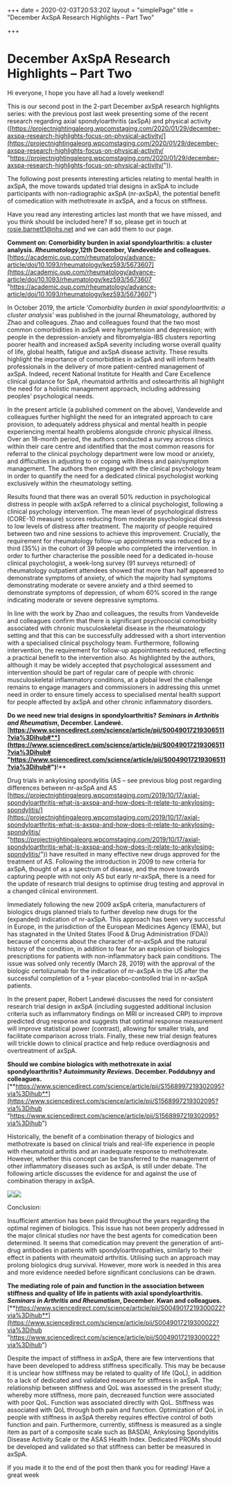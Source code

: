 +++
date = 2020-02-03T20:53:20Z
layout = "simplePage"
title = "December AxSpA Research Highlights – Part Two"

+++
# December AxSpA Research Highlights – Part Two

Hi everyone, I hope you have all had a lovely weekend!

This is our second post in the 2-part December axSpA research highlights series: with the previous post last week presenting some of the recent research regarding axial spondyloarthritis (axSpA) and physical activity ([https://projectnightingaleorg.wpcomstaging.com/2020/01/29/december-axspa-research-highlights-focus-on-physical-activity/](https://projectnightingaleorg.wpcomstaging.com/2020/01/29/december-axspa-research-highlights-focus-on-physical-activity/ "https://projectnightingaleorg.wpcomstaging.com/2020/01/29/december-axspa-research-highlights-focus-on-physical-activity/")).

The following post presents interesting articles relating to mental health in axSpA, the move towards updated trial designs in axSpA to include participants with non-radiographic axSpA (nr-axSpA), the potential benefit of comedication with methotrexate in axSpA, and a focus on stiffness.

Have you read any interesting articles last month that we have missed, and you think should be included here? If so, please get in touch at [rosie.barnett1@nhs.net](mailto:rosie.barnett1@nhs.net) and we can add them to our page.

**Comment on: Comorbidity burden in axial spondyloarthritis: a cluster analysis. _Rheumatology_,12th December, Vandevelde and colleagues.** [https://academic.oup.com/rheumatology/advance-article/doi/10.1093/rheumatology/kez593/5673607](https://academic.oup.com/rheumatology/advance-article/doi/10.1093/rheumatology/kez593/5673607 "https://academic.oup.com/rheumatology/advance-article/doi/10.1093/rheumatology/kez593/5673607")

In October 2019, the article ‘_Comorbidity burden in axial spondyloarthritis: a cluster analysis_’ was published in the journal Rheumatology, authored by Zhao and colleagues. Zhao and colleagues found that the two most common comorbidities in axSpA were hypertension and depression; with people in the depression-anxiety and fibromyalgia-IBS clusters reporting poorer health and increased axSpA severity including worse overall quality of life, global health, fatigue and axSpA disease activity. These results highlight the importance of comorbidities in axSpA and will inform health professionals in the delivery of more patient-centred management of axSpA. Indeed, recent National Institute for Health and Care Excellence clinical guidance for SpA, rheumatoid arthritis and osteoarthritis all highlight the need for a holistic management approach, including addressing peoples’ psychological needs.

In the present article (a published comment on the above), Vandevelde and colleagues further highlight the need for an integrated approach to care provision, to adequately address physical and mental health in people experiencing mental health problems alongside chronic physical illness. Over an 18-month period, the authors conducted a survey across clinics within their care centre and identified that the most common reasons for referral to the clinical psychology department were low mood or anxiety, and difficulties in adjusting to or coping with illness and pain/symptom management. The authors then engaged with the clinical psychology team in order to quantify the need for a dedicated clinical psychologist working exclusively within the rheumatology setting.

Results found that there was an overall 50% reduction in psychological distress in people with axSpA referred to a clinical psychologist, following a clinical psychology intervention. The mean level of psychological distress (CORE-10 measure) scores reducing from moderate psychological distress to low levels of distress after treatment. The majority of people required between two and nine sessions to achieve this improvement. Crucially, the requirement for rheumatology follow-up appointments was reduced by a third (35%) in the cohort of 39 people who completed the intervention. In order to further characterise the possible need for a dedicated in-house clinical psychologist, a week-long survey (91 surveys returned) of rheumatology outpatient attendees showed that more than half appeared to demonstrate symptoms of anxiety, of which the majority had symptoms demonstrating moderate or severe anxiety and a third seemed to demonstrate symptoms of depression, of whom 60% scored in the range indicating moderate or severe depressive symptoms.

In line with the work by Zhao and colleagues, the results from Vandevelde and colleagues confirm that there is significant psychosocial comorbidity associated with chronic musculoskeletal disease in the rheumatology setting and that this can be successfully addressed with a short intervention with a specialised clinical psychology team. Furthermore, following intervention, the requirement for follow-up appointments reduced, reflecting a practical benefit to the intervention also. As highlighted by the authors, although it may be widely accepted that psychological assessment and intervention should be part of regular care of people with chronic musculoskeletal inflammatory conditions, at a global level the challenge remains to engage managers and commissioners in addressing this unmet need in order to ensure timely access to specialised mental health support for people affected by axSpA and other chronic inflammatory disorders.

**Do we need new trial designs in spondyloarthritis? _Seminars in Arthritis and Rheumatism_, December. Landewé.** [**https://www.sciencedirect.com/science/article/pii/S0049017219306511?via%3Dihub#**](https://www.sciencedirect.com/science/article/pii/S0049017219306511?via%3Dihub# "https://www.sciencedirect.com/science/article/pii/S0049017219306511?via%3Dihub#")**!**

Drug trials in ankylosing spondylitis (AS – see previous blog post regarding differences between nr-axSpA and AS [https://projectnightingaleorg.wpcomstaging.com/2019/10/17/axial-spondyloarthritis-what-is-axspa-and-how-does-it-relate-to-ankylosing-spondylitis/](https://projectnightingaleorg.wpcomstaging.com/2019/10/17/axial-spondyloarthritis-what-is-axspa-and-how-does-it-relate-to-ankylosing-spondylitis/ "https://projectnightingaleorg.wpcomstaging.com/2019/10/17/axial-spondyloarthritis-what-is-axspa-and-how-does-it-relate-to-ankylosing-spondylitis/")) have resulted in many effective new drugs approved for the treatment of AS. Following the introduction in 2009 to new criteria for axSpA, thought of as a spectrum of disease, and the move towards capturing people with not only AS but early nr-axSpA, there is a need for the update of research trial designs to optimise drug testing and approval in a changed clinical environment.

Immediately following the new 2009 axSpA criteria, manufacturers of biologics drugs planned trials to further develop new drugs for the (expanded) indication of nr-axSpA. This approach has been very successful in Europe, in the jurisdiction of the European Medicines Agency (EMA), but has stagnated in the United States (Food & Drug Administration (FDA)) because of concerns about the character of nr-axSpA and the natural history of the condition, in addition to fear for an explosion of biologics prescriptions for patients with non-inflammatory back pain conditions. The issue was solved only recently (March 28, 2019) with the approval of the biologic certolizumab for the indication of nr-axSpA in the US after the successful completion of a 1-year placebo-controlled trial in nr-axSpA patients.

In the present paper, Robert Landewé discusses the need for consistent research trial design in axSpA (including suggested additional inclusion criteria such as inflammatory findings on MRI or increased CRP) to improve predicted drug response and suggests that optimal response measurement will improve statistical power (contrast), allowing for smaller trials, and facilitate comparison across trials. Finally, these new trial design features will trickle down to clinical practice and help reduce overdiagnosis and overtreatment of axSpA.

**Should we combine biologics with methotrexate in axial spondyloarthritis? _Autoimmunity Reviews._ December. Poddubnyy and colleagues.** [**https://www.sciencedirect.com/science/article/pii/S1568997219302095?via%3Dihub**](https://www.sciencedirect.com/science/article/pii/S1568997219302095?via%3Dihub "https://www.sciencedirect.com/science/article/pii/S1568997219302095?via%3Dihub")

Historically, the benefit of a combination therapy of biologics and methotrexate is based on clinical trials and real-life experience in people with rheumatoid arthritis and an inadequate response to methotrexate. However, whether this concept can be transferred to the management of other inflammatory diseases such as axSpA, is still under debate. The following article discusses the evidence for and against the use of combination therapy in axSpA.

![](/uploads/image-3.png)![](/uploads/image-4.png)

Conclusion:

Insufficient attention has been paid throughout the years regarding the optimal regimen of biologics. This issue has not been properly addressed in the major clinical studies nor have the best agents for comedication been determined. It seems that comedication may prevent the generation of anti-drug antibodies in patients with spondyloarthropathies, similarly to their effect in patients with rheumatoid arthritis. Utilising such an approach may prolong biologics drug survival. However, more work is needed in this area and more evidence needed before significant conclusions can be drawn.

**The mediating role of pain and function in the association between stiffness and quality of life in patients with axial spondyloarthritis. _Seminars in Arthritis and Rheumatism_, December. Kwan and colleagues.** [**https://www.sciencedirect.com/science/article/pii/S0049017219300022?via%3Dihub**](https://www.sciencedirect.com/science/article/pii/S0049017219300022?via%3Dihub "https://www.sciencedirect.com/science/article/pii/S0049017219300022?via%3Dihub")

Despite the impact of stiffness in axSpA, there are few interventions that have been developed to address stiffness specifically. This may be because it is unclear how stiffness may be related to quality of life (QoL), in addition to a lack of dedicated and validated measure for stiffness in axSpA. The relationship between stiffness and QoL was assessed in the present study; whereby more stiffness, more pain, decreased function were associated with poor QoL. Function was associated directly with QoL. Stiffness was associated with QoL through both pain and function. Optimization of QoL in people with stiffness in axSpA thereby requires effective control of both function and pain. Furthermore, currently, stiffness is measured as a single item as part of a composite scale such as BASDAI, Ankylosing Spondylitis Disease Activity Scale or the ASAS Health Index. Dedicated PROMs should be developed and validated so that stiffness can better be measured in axSpA.

If you made it to the end of the post then thank you for reading! Have a great week